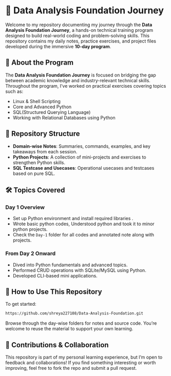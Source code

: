# 🚀 Data Analysis Foundation Journey

Welcome to my repository documenting my journey through the **Data Analysis Foundation Journey**, a hands-on technical training program designed to build real-world coding and problem-solving skills. This repository contains my daily notes, practice exercises, and project files developed during the immersive **10-day program**.

## 📜 About the Program

The **Data Analysis Foundation Journey** is focused on bridging the gap between academic knowledge and industry-relevant technical skills. Throughout the program, I’ve worked on practical exercises covering topics such as:

* Linux & Shell Scripting
* Core and Advanced Python
* SQL(Structured Querying Language)
* Working with Relational Databases using Python

## 📂 Repository Structure

* **Domain-wise Notes**: Summaries, commands, examples, and key takeaways from each session.
* **Python Projects**: A collection of mini-projects and exercises to strengthen Python skills.
* **SQL Testcase and Usecases**: Operational usecases and testcases based on pure SQL.

## 🛠️ Topics Covered

### Day 1 Overview

* Set up Python environment and install required libraries .
* Wrote basic python codes, Understood python and took it to minor python projects.
* Check the `Day-1` folder for all codes and annotated note along with projects.

### From Day 2 Onward

* Dived into Python fundamentals and advanced topics.
* Performed CRUD operations with SQLite/MySQL using Python.
* Developed CLI-based mini applications.

## 📖 How to Use This Repository

To get started:

```bash
https://github.com/shreya227108/Data-Analysis-Foundation.git
```

Browse through the day-wise folders for notes and source code. You’re welcome to reuse the material to support your own learning.

## 🤝 Contributions & Collaboration

This repository is part of my personal learning experience, but I’m open to feedback and collaborations! If you find something interesting or worth improving, feel free to fork the repo and submit a pull request.
